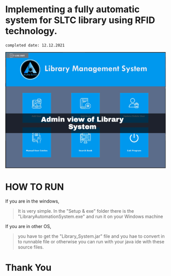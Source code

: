 Implementing a fully automatic system for SLTC library using RFID technology.
=
    completed date: 12.12.2021
<img src=https://github.com/Nuyun-Kalamullage/SLTC-library-Automation-using-RFID-technology/blob/Origin/library%20System.png>

HOW TO RUN
=
If you are in the windows,
>It is very simple. In the "Setup & exe"  folder there is the "LibraryAutomationSystem.exe" and run it on your Windows machine

If you are in other OS,
>you have to get the "Library_System.jar" file and you hae to convert in to runnable file or otherwise you can run with your java ide with these source files.

Thank You
=
